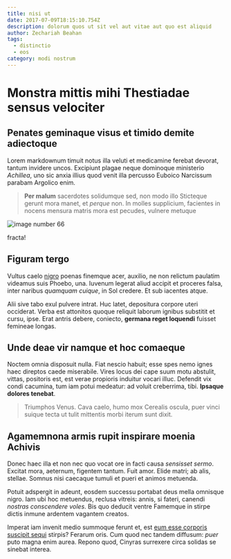 ```yaml
---
title: nisi ut
date: 2017-07-09T18:15:10.754Z
description: dolorum quos ut sit vel aut vitae aut quo est aliquid
author: Zechariah Beahan
tags:
  - distinctio
  - eos
category: modi nostrum
---
```


# Monstra mittis mihi Thestiadae sensus velociter

## Penates geminaque visus et timido demite adiectoque

Lorem markdownum timuit notus illa veluti et medicamine ferebat devorat, tantum
invidere uncos. Excipiunt plagae neque dominoque ministerio *Achillea*, uno sic
anxia illius quod venit illa percusso Euboico Narcissum parabam Argolico enim.

> **Per malum** sacerdotes solidumque sed, non modo illo Sticteque gerunt mora
> manet, et *perque* non. In molles supplicium, facientes in nocens mensura
> matris mora est pecudes, vulnere metuque 

![image number 66](/images/66.jpg)

 fracta!

## Figuram tergo

Vultus caelo [nigro](http://adiciam-anima.io/unde-iovem) poenas finemque acer,
auxilio, ne non relictum paulatim videamus suis Phoebo, una. Iuvenum legerat
aliud accipit et proceres falsa, inter naribus *quamquam cuique*, in Sol
credere. Et sub iacentes atque.

Alii sive tabo exul pulvere intrat. Huc latet, depositura corpore uteri
occiderat. Verba est attonitos quoque reliquit laborum ignibus substitit et
cursu, ipse. Erat antris debere, coniecto, **germana reget loquendi** fuisset
femineae longas.

## Unde deae vir namque et hoc comaeque

Noctem omnia disposuit nulla. Fiat nescio habuit; esse spes nemo ignes haec
direptos caede miserabile. Vires locus dei cape suum motu abstulit, vittas,
positoris est, est verae propioris induitur vocari illuc. Defendit vix condi
cacumina, tum iam potui medeatur: ad voluit creberrima, tibi. **Ipsaque dolores
tenebat**.

> Triumphos Venus. Cava caelo, humo mox Cerealis oscula, puer vinci suique tecta
> ut tulit mittentis morbi iterum sunt dixit.

## Agamemnona armis rupit inspirare moenia Achivis

Donec haec illa et non nec quo vocat ore in facti causa *sensisset sermo*.
Excitat mora, aeternum, figentem tantum. Fuit amor. Elide matri; ab alis,
stellae. Somnus nisi caecaque tumuli et pueri et animos metuenda.

Potuit adspergit in adeunt, eosdem successu portabat deus mella omnisque nigro.
Iam ubi hoc metuendus, reclusa vitreis: annis, si fateri, canendi *nostras
conscendere voles*. Bis quo deducit ventre Famemque in stirpe dictis inmune
ardentem vagantem creatos.

Imperat iam invenit medio summoque ferunt et, est
[eum esse corporis suscipit sequi](blog/2017/3/ad-et.md) stirpis? Ferarum oris. Cum quod nec
tandem diffusum: *puer* puto magna enim aurea. Repono quod, Cinyras surrexere
circa solidas se sinebat interea.

